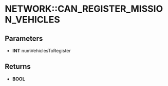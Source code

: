 # NETWORK::CAN_REGISTER_MISSION_VEHICLES

## Parameters
* **INT** numVehiclesToRegister

## Returns
* **BOOL**